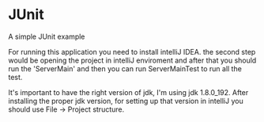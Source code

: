 # JUnit
A simple JUnit example


For running this application you need to install intelliJ IDEA. the second step would be opening the project in intelliJ enviroment and after that you should run the 'ServerMain' and then you can run ServerMainTest to run all the test.


It's important to have the right version of jdk, I'm using jdk 1.8.0_192. After installing the proper jdk version, for setting up that version in intelliJ you should use File -> Project structure.

